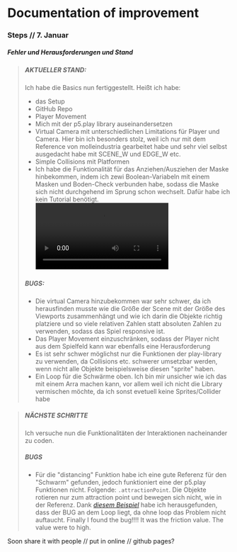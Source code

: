 # Documentation of improvement

### Steps // 7. Januar

##### Fehler und Herausforderungen und Stand

> ##### AKTUELLER STAND: 
> Ich habe die Basics nun fertiggestellt. Heißt ich habe:
> * das Setup
> * GitHub Repo
> * Player Movement
> * Mich mit der p5.play library auseinandersetzen
> * Virtual Camera mit unterschiedlichen Limitations für Player und Camera. Hier bin ich besonders stolz, weil ich nur mit dem Reference von molleindustria gearbeitet habe und sehr viel selbst ausgedacht habe mit SCENE_W und EDGE_W etc. 
> * Simple Collisions mit Platformen 
> * Ich habe die Funktionalität für das Anziehen/Ausziehen der Maske hinbekommen, indem ich zewi Boolean-Variabeln mit einem Masken und Boden-Check verbunden habe, sodass die Maske sich nicht durchgehend im Sprung schon wechselt. Dafür habe ich kein Tutorial benötigt. 
![](documentations/media/january7.mov)
> ##### BUGS:
> * Die virtual Camera hinzubekommen war sehr schwer, da ich herausfinden musste wie die Größe der Scene mit der Größe des Viewports zusammenhängt und wie ich darin die Objekte richtig platziere und so viele relativen Zahlen statt absoluten Zahlen zu verwenden, sodass das Spiel responsive ist. 
> * Das Player Movement einzuschränken, sodass der Player nicht aus dem Spielfeld kann war ebenfalls eine Herausforderung 
> * Es ist sehr schwer möglichst nur die Funktionen der play-library zu verwenden, da Collisions etc. schwerer umsetzbar werden, wenn nicht alle Objekte beispielsweise diesen "sprite" haben.
> * Ein Loop für die Schwärme oben. Ich bin mir unsicher wie ich das mit einem Arra machen kann, vor allem weil ich nicht die Library vermischen möchte, da ich sonst evetuell keine Sprites/Collider habe


> ##### NÄCHSTE SCHRITTE
> Ich versuche nun die Funktionalitäten der Interaktionen nacheinander zu coden.
> ##### BUGS
> * Für die "distancing" Funktion habe ich eine gute Referenz für den "Schwarm" gefunden, jedoch funktioniert eine der p5.play Funktionen nicht. Folgende: `.attractionPoint`. Die Objekte rotieren nur zum attraction point und bewegen sich nicht, wie in der Referenz. Dank *[diesem Beispiel](https://editor.p5js.org/mbardin/sketches/rJ_Pna7is)* habe ich herausgefunden, dass der BUG an dem Loop liegt, da ohne loop das Problem nicht auftaucht. Finally I found the bug!!!! It was the friction value. The value were to high.



Soon share it with people // put in online // github pages?